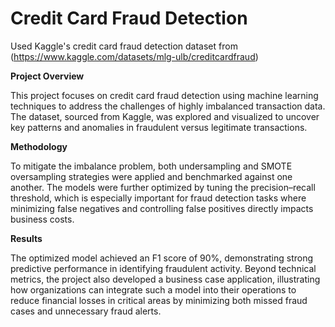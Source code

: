 # Credit Card Fraud Detection

Used Kaggle's credit card fraud detection dataset from (https://www.kaggle.com/datasets/mlg-ulb/creditcardfraud)<br />

**Project Overview**

This project focuses on credit card fraud detection using machine learning techniques to address the challenges of highly imbalanced transaction data. The dataset, sourced from Kaggle, was explored and visualized to uncover key patterns and anomalies in fraudulent versus legitimate transactions.

**Methodology**

To mitigate the imbalance problem, both undersampling and SMOTE oversampling strategies were applied and benchmarked against one another. The models were further optimized by tuning the precision–recall threshold, which is especially important for fraud detection tasks where minimizing false negatives and controlling false positives directly impacts business costs.

**Results**

The optimized model achieved an F1 score of 90%, demonstrating strong predictive performance in identifying fraudulent activity. Beyond technical metrics, the project also developed a business case application, illustrating how organizations can integrate such a model into their operations to reduce financial losses in critical areas by minimizing both missed fraud cases and unnecessary fraud alerts.
